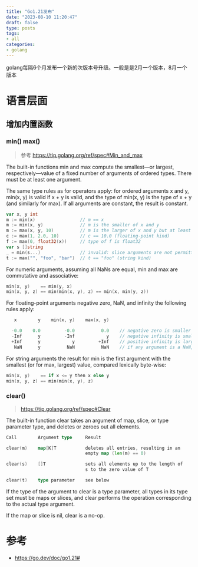 ```yaml
---
title: "Go1.21发布"
date: "2023-08-10 11:20:47"
draft: false
type: posts
tags:
- all
categories:
- golang
---
```


golang每隔6个月发布一个新的次版本号升级。一般是是2月一个版本，8月一个版本

# 语言层面
## 增加内置函数
### min() max() 
> 参考 https://tip.golang.org/ref/spec#Min_and_max


The built-in functions min and max compute the smallest—or largest, respectively—value of a fixed number of arguments of ordered types. There must be at least one argument.

The same type rules as for operators apply: for ordered arguments x and y, min(x, y) is valid if x + y is valid, and the type of min(x, y) is the type of x + y (and similarly for max). If all arguments are constant, the result is constant.

```go
var x, y int
m := min(x)                 // m == x
m := min(x, y)              // m is the smaller of x and y
m := max(x, y, 10)          // m is the larger of x and y but at least 10
c := max(1, 2.0, 10)        // c == 10.0 (floating-point kind)
f := max(0, float32(x))     // type of f is float32
var s []string
_ = min(s...)               // invalid: slice arguments are not permitted
t := max("", "foo", "bar")  // t == "foo" (string kind)
```

For numeric arguments, assuming all NaNs are equal, min and max are commutative and associative:

```go
min(x, y)    == min(y, x)
min(x, y, z) == min(min(x, y), z) == min(x, min(y, z))
```

For floating-point arguments negative zero, NaN, and infinity the following rules apply:

```go
   x        y    min(x, y)    max(x, y)

  -0.0    0.0         -0.0          0.0    // negative zero is smaller than (non-negative) zero
  -Inf      y         -Inf            y    // negative infinity is smaller than any other number
  +Inf      y            y         +Inf    // positive infinity is larger than any other number
   NaN      y          NaN          NaN    // if any argument is a NaN, the result is a NaN
```

For string arguments the result for min is the first argument with the smallest (or for max, largest) value, compared lexically byte-wise:

```go
min(x, y)    == if x <= y then x else y
min(x, y, z) == min(min(x, y), z)
```

### clear() 
> https://tip.golang.org/ref/spec#Clear

The built-in function clear takes an argument of map, slice, or type parameter type, and deletes or zeroes out all elements.

```go
Call        Argument type     Result

clear(m)    map[K]T           deletes all entries, resulting in an
                              empty map (len(m) == 0)

clear(s)    []T               sets all elements up to the length of
                              s to the zero value of T

clear(t)    type parameter    see below
```

If the type of the argument to clear is a type parameter, all types in its type set must be maps or slices, and clear performs the operation corresponding to the actual type argument.

If the map or slice is nil, clear is a no-op.


# 参考
- https://go.dev/doc/go1.21#